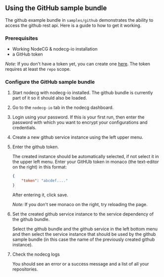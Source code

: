## Using the GitHub sample bundle

The github example bundle in `samples/github` demonstrates the ability to access the github rest api. Here is a guide to how to get it working.

### Prerequisites

-   Working NodeCG & nodecg-io installation
-   a GitHub token

_Note:_ If you don't have a token yet, you can create one [here](https://github.com/settings/tokens/new). The token requires at least the `repo` scope.

### Configure the GitHub sample bundle

1. Start nodecg with nodecg-io installed. The github bundle is currently part of it so it should also be loaded.

2. Go to the `nodecg-io` tab in the nodecg dashboard.

3. Login using your password. If this is your first run, then enter the password with which you want to encrypt your configurations and credentials.

4. Create a new github service instance using the left upper menu.

5. Enter the github token.

   The created instance should be automatically selected, if not select it in the upper left menu. Enter your GitHUb token in monaco (the text-editor on the right) in this format:

    ```json
    {
        "token": "abcdef...."
    }
    ```

   After entering it, click save.

   _Note:_ If you don't see monaco on the right, try reloading the page.

6. Set the created github service instance to the service dependency of the github bundle.

   Select the github bundle and the github service in the left bottom menu and then select the service instance that should be used by the github sample bundle (in this case the name of the previously created github instance).

7. Check the nodecg logs

   You should see an error or a success message and a list of all your repositories.
